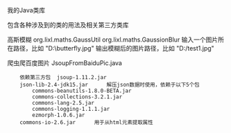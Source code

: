 我的Java类库

包含各种涉及到的类的用法及相关第三方类库

高斯模糊
    org.lixl.maths.GaussUtil
    org.lixl.maths.GaussionBlur
        输入一个图片所在路径，比如  "D:\\butterfly.jpg"
        输出模糊后的图片路径，比如   "D:/test1.jpg"

爬虫爬百度图片
    JsoupFromBaiduPic.java

        依赖第三方包  jsoup-1.11.2.jar
        json-lib-2.4-jdk15.jar      解压json数据时使用，依赖于以下5个包
            commons-beanutils-1.8.0-BETA.jar
            commons-collections-3.2.1.jar
            commons-lang-2.5.jar
            commons-logging-1.1.1.jar
            ezmorph-1.0.6.jar
        commons-io-2.6.jar      用于从html元素提取属性